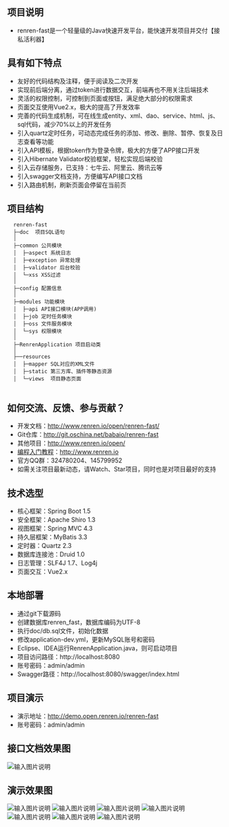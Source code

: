 ## 项目说明

- renren-fast是一个轻量级的Java快速开发平台，能快速开发项目并交付【接私活利器】

## 具有如下特点

- 友好的代码结构及注释，便于阅读及二次开发
- 实现前后端分离，通过token进行数据交互，前端再也不用关注后端技术
- 灵活的权限控制，可控制到页面或按钮，满足绝大部分的权限需求
- 页面交互使用Vue2.x，极大的提高了开发效率
- 完善的代码生成机制，可在线生成entity、xml、dao、service、html、js、sql代码，减少70%以上的开发任务
- 引入quartz定时任务，可动态完成任务的添加、修改、删除、暂停、恢复及日志查看等功能
- 引入API模板，根据token作为登录令牌，极大的方便了APP接口开发
- 引入Hibernate Validator校验框架，轻松实现后端校验
- 引入云存储服务，已支持：七牛云、阿里云、腾讯云等
- 引入swagger文档支持，方便编写API接口文档
- 引入路由机制，刷新页面会停留在当前页

## 项目结构

```text
  renren-fast
  ├─doc  项目SQL语句
  │
  ├─common 公共模块
  │  ├─aspect 系统日志
  │  ├─exception 异常处理
  │  ├─validator 后台校验
  │  └─xss XSS过滤
  │ 
  ├─config 配置信息
  │ 
  ├─modules 功能模块
  │  ├─api API接口模块(APP调用)
  │  ├─job 定时任务模块
  │  ├─oss 文件服务模块
  │  └─sys 权限模块
  │ 
  ├─RenrenApplication 项目启动类
  │  
  ├──resources 
  │  ├─mapper SQL对应的XML文件
  │  ├─static 第三方库、插件等静态资源
  │  └─views  项目静态页面
  
```

## 如何交流、反馈、参与贡献？

- 开发文档：http://www.renren.io/open/renren-fast/
- Git仓库：http://git.oschina.net/babaio/renren-fast
- 其他项目：http://www.renren.io/open/
- [编程入门教程](http://www.renren.io)：http://www.renren.io   
- 官方QQ群：324780204、145799952
- 如需关注项目最新动态，请Watch、Star项目，同时也是对项目最好的支持

## 技术选型

- 核心框架：Spring Boot 1.5
- 安全框架：Apache Shiro 1.3
- 视图框架：Spring MVC 4.3
- 持久层框架：MyBatis 3.3
- 定时器：Quartz 2.3
- 数据库连接池：Druid 1.0
- 日志管理：SLF4J 1.7、Log4j
- 页面交互：Vue2.x 

## 本地部署

- 通过git下载源码
- 创建数据库renren_fast，数据库编码为UTF-8
- 执行doc/db.sql文件，初始化数据
- 修改application-dev.yml，更新MySQL账号和密码
- Eclipse、IDEA运行RenrenApplication.java，则可启动项目
- 项目访问路径：http://localhost:8080
- 账号密码：admin/admin
- Swagger路径：http://localhost:8080/swagger/index.html

## 项目演示

- 演示地址：http://demo.open.renren.io/renren-fast
- 账号密码：admin/admin

## 接口文档效果图

![输入图片说明](http://cdn.renren.io/img/6e8d7575fb8240d49b949dc0f02547bc "在这里输入图片标题")

## 演示效果图
![输入图片说明](http://cdn.renren.io/img/4f15a5513e4e4a00a07294e87c548982 "在这里输入图片标题")
![输入图片说明](http://cdn.renren.io/img/9b0c60dfe7ee48fb87bb933e31ebf36f "在这里输入图片标题")
![输入图片说明](http://cdn.renren.io/img/f59b6f61c36f49e1851a5bf3e91a1e5b "在这里输入图片标题")
![输入图片说明](http://cdn.renren.io/img/c3fe6c2146dc450f95b5b85d0ad0325f "在这里输入图片标题")
![输入图片说明](http://cdn.renren.io/img/069045e6c6d24d88b6c2827a1b625da4 "在这里输入图片标题")
![输入图片说明](http://cdn.renren.io/img/5d4d6c1acd5c4455930dc5dc7d88ad82 "在这里输入图片标题")
![输入图片说明](http://cdn.renren.io/img/35dfe497ea7642028c7d6115a5a1c5e8 "在这里输入图片标题")

